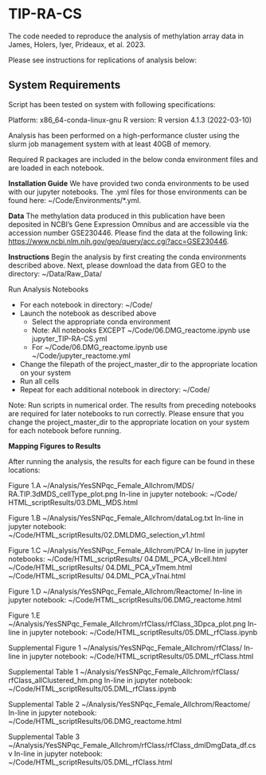 # TIP-RA-CS
The code needed to reproduce the analysis of methylation array data in James, Holers, Iyer, Prideaux, et al. 2023.

Please see instructions for replications of analysis below:

## **System Requirements**
Script has been tested on system with following specifications:

Platform: x86_64-conda-linux-gnu
R version: R version 4.1.3 (2022-03-10)

Analysis has been performed on a high-performance cluster using the slurm job management system with at least 40GB of memory.

Required R packages are included in the below conda environment files and are loaded in each notebook.

**Installation Guide**
We have provided two conda environments to be used with our jupyter notebooks. The .yml files for those environments can be found here: ~/Code/Environments/*.yml.

**Data**
The methylation data produced in this publication have been deposited in NCBI’s Gene Expression Omnibus and are accessible via the accession number GSE230446.  Please find the data at the following link: https://www.ncbi.nlm.nih.gov/geo/query/acc.cgi?acc=GSE230446. 

**Instructions**
Begin the analysis by first creating the conda environments described above. Next, please download the data from GEO to the directory: ~/Data/Raw_Data/

Run Analysis Notebooks
-	For each notebook in directory: ~/Code/
  - Launch the notebook as described above
    - Select the appropriate conda environment
    - Note: All notebooks EXCEPT ~/Code/06.DMG_reactome.ipynb use jupyter_TIP-RA-CS.yml
    - For ~/Code/06.DMG_reactome.ipynb use ~/Code/jupyter_reactome.yml
- Change the filepath of the project_master_dir to the appropriate location on your system
- Run all cells
-	Repeat for each additional notebook in directory: ~/Code/

Note: Run scripts in numerical order.  The results from preceding notebooks are required for later notebooks to run correctly.  Please ensure that you change the project_master_dir to the appropriate location on your system for each notebook before running.

**Mapping Figures to Results**

After running the analysis, the results for each figure can be found in these locations:

Figure 1.A 
~/Analysis/YesSNPqc_Female_Allchrom/MDS/ RA.TIP.3dMDS_cellType_plot.png 
In-line in jupyter notebook: ~/Code/ HTML_scriptResults/03.DML_MDS.html

Figure 1.B 
~/Analysis/YesSNPqc_Female_Allchrom/dataLog.txt
In-line in jupyter notebook: ~/Code/HTML_scriptResults/02.DMLDMG_selection_v1.html

Figure 1.C 
~/Analysis/YesSNPqc_Female_Allchrom/PCA/
In-line in jupyter notebooks: 
~/Code/HTML_scriptResults/ 04.DML_PCA_vBcell.html
~/Code/HTML_scriptResults/ 04.DML_PCA_vTmem.html
~/Code/HTML_scriptResults/ 04.DML_PCA_vTnai.html

Figure 1.D
~/Analysis/YesSNPqc_Female_Allchrom/Reactome/ 
In-line in jupyter notebook: ~/Code/HTML_scriptResults/06.DMG_reactome.html

Figure 1.E
~/Analysis/YesSNPqc_Female_Allchrom/rfClass/rfClass_3Dpca_plot.png
In-line in jupyter notebook: ~/Code/HTML_scriptResults/05.DML_rfClass.ipynb

Supplemental Figure 1
~/Analysis/YesSNPqc_Female_Allchrom/rfClass/
In-line in jupyter notebook: ~/Code/HTML_scriptResults/05.DML_rfClass.html

Supplemental Table 1
~/Analysis/YesSNPqc_Female_Allchrom/rfClass/ rfClass_allClustered_hm.png
In-line in jupyter notebook: ~/Code/HTML_scriptResults/05.DML_rfClass.ipynb

Supplemental Table 2
~/Analysis/YesSNPqc_Female_Allchrom/Reactome/ 
In-line in jupyter notebook: ~/Code/HTML_scriptResults/06.DMG_reactome.html

Supplemental Table 3
~/Analysis/YesSNPqc_Female_Allchrom/rfClass/rfClass_dmlDmgData_df.csv
In-line in jupyter notebook: ~/Code/HTML_scriptResults/05.DML_rfClass.html
